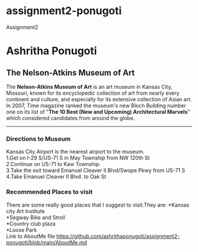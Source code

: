 # assignment2-ponugoti
Assignment2
# Ashritha Ponugoti
## The Nelson-Atkins Museum of Art

The **Nelson-Atkins Museum of Art** is an art museum in Kansas City, Missouri, known for its encyclopedic collection of art from nearly every continent and culture, and especially for its extensive collection of Asian art.<br>In 2007, Time magazine ranked the museum's new Bloch Building number one on its list of "**The 10 Best (New and Upcoming) Architectural Marvels**" which considered candidates from around the globe.
********************************************************************************************************************
### Directions to Museum
Kansas City Airport is the nearest airport to the museum.
<br>1.Get on I-29 S/US-71 S in May Township from NW 120th St
<br>2.Continue on US-71 to Kaw Township.
<br>3.Take the exit toward Emanuel Cleaver II Blvd/Swope Pkwy from US-71 S
<br>4.Take Emanuel Cleaver II Blvd. to Oak St

### Recommended Places to visit
There are some really good places that I suggest to visit.They are:
*Kansas city Art Institute
<br>*Segway Bike and Stroll
<br>*Country club plaza
<br>*Loose Park
<br>Link to AboutMe file <https://github.com/ashrithaponugoti/assignment2-ponugoti/blob/main/AboutMe.md>
